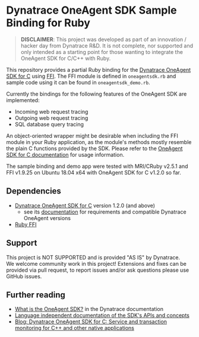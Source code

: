 # Dynatrace OneAgent SDK Sample Binding for Ruby

> **DISCLAIMER**: This project was developed as part of an innovation / hacker day from Dynatrace R&D. It is not complete, nor supported and only intended as a starting point for those wanting to integrate the OneAgent SDK for C/C++ with Ruby.

This repository provides a partial Ruby binding for the [Dynatrace OneAgent SDK for C](https://github.com/Dynatrace/OneAgent-SDK-for-C) using [FFI](https://github.com/ffi/ffi). The FFI module is defined in `oneagentsdk.rb` and sample code using it can be found in `oneagentsdk_demo.rb`.

Currently the bindings for the following features of the OneAgent SDK are implemented:
* Incoming web request tracing
* Outgoing web request tracing
* SQL database query tracing

An object-oriented wrapper might be desirable when including the FFI module in your Ruby application, as the module's methods mostly resemble the plain C functions provided by the SDK. Please refer to the [OneAgent SDK for C documentation](https://dynatrace.github.io/OneAgent-SDK-for-C/index.html) for usage information.

The sample binding and demo app were tested with MRI/CRuby v2.5.1 and FFI v1.9.25 on Ubuntu 18.04 x64 with OneAgent SDK for C v1.2.0 so far.

## Dependencies

* [Dynatrace OneAgent SDK for C](https://github.com/Dynatrace/OneAgent-SDK-for-C) version 1.2.0 (and above)
  * see its [documentation](https://github.com/Dynatrace/OneAgent-SDK-for-C#requirements) for requirements and compatible Dynatrace OneAgent versions
* [Ruby FFI](https://github.com/ffi/ffi)


## Support
This project is NOT SUPPORTED and is provided "AS IS" by Dynatrace.  
We welcome community work in this project! Extensions and fixes can be provided via pull request, to report issues and/or ask questions please use GitHub issues.

## Further reading

* [What is the OneAgent SDK?](https://www.dynatrace.com/support/help/extend-dynatrace/oneagent-sdk/what-is-oneagent-sdk/) in the Dynatrace documentation
* [Language independent documentation of the SDK's APIs and concepts](https://github.com/Dynatrace/OneAgent-SDK)
* [Blog: Dynatrace OneAgent SDK for C: Service and transaction monitoring for C++ and other native applications](https://www.dynatrace.com/news/blog/dynatrace-oneagent-sdk-c-service-transaction-monitoring-c-native-applications/)
